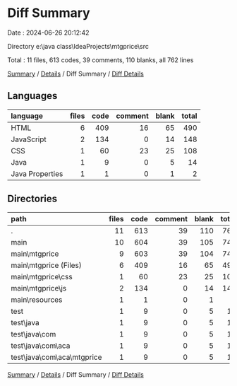 # Diff Summary

Date : 2024-06-26 20:12:42

Directory e:\\java class\\IdeaProjects\\mtgprice\\src

Total : 11 files,  613 codes, 39 comments, 110 blanks, all 762 lines

[Summary](results.md) / [Details](details.md) / Diff Summary / [Diff Details](diff-details.md)

## Languages
| language | files | code | comment | blank | total |
| :--- | ---: | ---: | ---: | ---: | ---: |
| HTML | 6 | 409 | 16 | 65 | 490 |
| JavaScript | 2 | 134 | 0 | 14 | 148 |
| CSS | 1 | 60 | 23 | 25 | 108 |
| Java | 1 | 9 | 0 | 5 | 14 |
| Java Properties | 1 | 1 | 0 | 1 | 2 |

## Directories
| path | files | code | comment | blank | total |
| :--- | ---: | ---: | ---: | ---: | ---: |
| . | 11 | 613 | 39 | 110 | 762 |
| main | 10 | 604 | 39 | 105 | 748 |
| main\\mtgprice | 9 | 603 | 39 | 104 | 746 |
| main\\mtgprice (Files) | 6 | 409 | 16 | 65 | 490 |
| main\\mtgprice\\css | 1 | 60 | 23 | 25 | 108 |
| main\\mtgprice\\js | 2 | 134 | 0 | 14 | 148 |
| main\\resources | 1 | 1 | 0 | 1 | 2 |
| test | 1 | 9 | 0 | 5 | 14 |
| test\\java | 1 | 9 | 0 | 5 | 14 |
| test\\java\\com | 1 | 9 | 0 | 5 | 14 |
| test\\java\\com\\aca | 1 | 9 | 0 | 5 | 14 |
| test\\java\\com\\aca\\mtgprice | 1 | 9 | 0 | 5 | 14 |

[Summary](results.md) / [Details](details.md) / Diff Summary / [Diff Details](diff-details.md)